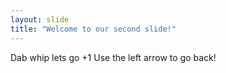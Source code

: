 ```yaml
---
layout: slide
title: "Welcome to our second slide!"
---
```

Dab whip lets go +1
Use the left arrow to go back!
